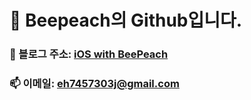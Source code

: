 # 👋 Beepeach의 Github입니다.


### 🐝 블로그 주소: [iOS with BeePeach](https://beepeach.tistory.com)
### 📫 이메일: eh7457303j@gmail.com


